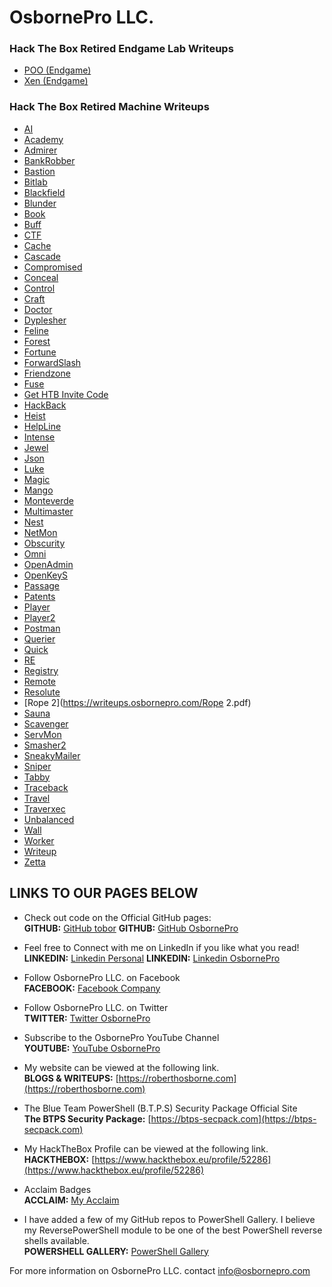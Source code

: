 # OsbornePro LLC.
### Hack The Box Retired Endgame Lab Writeups
- [POO (Endgame)](https://writeups.osbornepro.com/POO.pdf)
- [Xen (Endgame)](https://writeups.osbornepro.com/Xen.pdf)

### Hack The Box Retired Machine Writeups
- [AI](https://writeups.osbornepro.com/AI.pdf)
- [Academy](https://writeups.osbornepro.com/Academy.pdf)
- [Admirer](https://writeups.osbornepro.com/Admirer.pdf)
- [BankRobber](https://writeups.osbornepro.com/BankRobber.pdf)
- [Bastion](https://writeups.osbornepro.com/Bastion.pdf)
- [Bitlab](https://writeups.osbornepro.com/Bitlab.pdf)
- [Blackfield](https://writeups.osbornepro.com/Blackfield.pdf)
- [Blunder](https://writeups.osbornepro.com/Blunder.pdf)
- [Book](https://writeups.osbornepro.com/Book.pdf)
- [Buff](https://writeups.osbornepro.com/Buff.pdf)
- [CTF](https://writeups.osbornepro.com/CTF.pdf)
- [Cache](https://writeups.osbornepro.com/Cache.pdf)
- [Cascade](https://writeups.osbornepro.com/Cascade.pdf)
- [Compromised](https://writeups.osbornepro.com/Compromised.pdf)
- [Conceal](https://writeups.osbornepro.com/Conceal.pdf)
- [Control](https://writeups.osbornepro.com/Control.pdf)
- [Craft](https://writeups.osbornepro.com/Craft.pdf)
- [Doctor](https://writeups.osbornepro.com/Doctor.pdf)
- [Dyplesher](https://writeups.osbornepro.com/Dyplesher.pdf)
- [Feline](https://writeups.osbornepro.com/Feline.pdf)
- [Forest](https://writeups.osbornepro.com/Forest.pdf)
- [Fortune](https://writeups.osbornepro.com/Fortune.pdf)
- [ForwardSlash](https://writeups.osbornepro.com/ForwardSlash.pdf)
- [Friendzone](https://writeups.osbornepro.com/Friendzone.pdf)
- [Fuse](https://writeups.osbornepro.com/Fuse.pdf)
- [Get HTB Invite Code](https://writeups.osbornepro.com/Get_HTB_Invite_Code.pdf)
- [HackBack](https://writeups.osbornepro.com/HackBack.pdf)
- [Heist](https://writeups.osbornepro.com/Heist.pdf)
- [HelpLine](https://writeups.osbornepro.com/HelpLine.pdf)
- [Intense](https://writeups.osbornepro.com/Intense.pdf)
- [Jewel](https://writeups.osbornepro.com/Jewel.pdf)
- [Json](https://writeups.osbornepro.com/Json.pdf)
- [Luke](https://writeups.osbornepro.com/Luke.pdf)
- [Magic](https://writeups.osbornepro.com/Magic.pdf)
- [Mango](https://writeups.osbornepro.com/Mango.pdf)
- [Monteverde](https://writeups.osbornepro.com/Monteverde.pdf)
- [Multimaster](https://writeups.osbornepro.com/Multimaster.pdf)
- [Nest](https://writeups.osbornepro.com/Nest.pdf)
- [NetMon](https://writeups.osbornepro.com/NetMon.pdf)
- [Obscurity](https://writeups.osbornepro.com/Obscurity.pdf)
- [Omni](https://writeups.osbornepro.com/Omni.pdf)
- [OpenAdmin](https://writeups.osbornepro.com/OpenAdmin.pdf)
- [OpenKeyS](https://writeups.osbornepro.com/OpenKeyS.pdf)
- [Passage](https://writeups.osbornepro.com/Passage.pdf)
- [Patents](https://writeups.osbornepro.com/Patents.pdf)
- [Player](https://writeups.osbornepro.com/Player.pdf)
- [Player2](https://writeups.osbornepro.com/Player2.pdf)
- [Postman](https://writeups.osbornepro.com/Postman.pdf)
- [Querier](https://writeups.osbornepro.com/Querier.pdf)
- [Quick](https://writeups.osbornepro.com/Quick.pdf)
- [RE](https://writeups.osbornepro.com/RE.pdf)
- [Registry](https://writeups.osbornepro.com/Registry.pdf)
- [Remote](https://writeups.osbornepro.com/Remote.pdf)
- [Resolute](https://writeups.osbornepro.com/Resolute.pdf)
- [Rope 2](https://writeups.osbornepro.com/Rope 2.pdf)
- [Sauna](https://writeups.osbornepro.com/Sauna.pdf)
- [Scavenger](https://writeups.osbornepro.com/Scavenger.pdf)
- [ServMon](https://writeups.osbornepro.com/ServMon.pdf)
- [Smasher2](https://writeups.osbornepro.com/Smasher2.pdf)
- [SneakyMailer](https://writeups.osbornepro.com/SneakyMailer.pdf)
- [Sniper](https://writeups.osbornepro.com/Sniper.pdf)
- [Tabby](https://writeups.osbornepro.com/Tabby.pdf)
- [Traceback](https://writeups.osbornepro.com/Traceback.pdf)
- [Travel](https://writeups.osbornepro.com/Travel.pdf)
- [Traverxec](https://writeups.osbornepro.com/Traverxec.pdf)
- [Unbalanced](https://writeups.osbornepro.com/Unbalanced.pdf)
- [Wall](https://writeups.osbornepro.com/Wall.pdf)
- [Worker](https://writeups.osbornepro.com/Worker.pdf)
- [Writeup](https://writeups.osbornepro.com/Writeup.pdf)
- [Zetta](https://writeups.osbornepro.com/Zetta.pdf)

## LINKS TO OUR PAGES BELOW
- Check out code on the Official GitHub pages: <br>
__GITHUB:__ [GitHub tobor](https://github.com/tobor88)
__GITHUB:__ [GitHub OsbornePro](https://github.com/osbornepro)

- Feel free to Connect with me on LinkedIn if you like what you read!<br>
__LINKEDIN:__ [Linkedin Personal](https://www.linkedin.com/in/roberthosborne/)
__LINKEDIN:__ [Linkedin OsbornePro](https://www.linkedin.com/company/osbornepro/)

- Follow OsbornePro LLC. on Facebook<br>
__FACEBOOK:__ [Facebook Company](https://www.facebook.com/osborneprollc)

- Follow OsbornePro LLC. on Twitter<br>
__TWITTER:__ [Twitter OsbornePro](https://twitter.com/osborneprollc)

- Subscribe to the OsbornePro YouTube Channel<br>
__YOUTUBE:__ [YouTube OsbornePro](https://www.youtube.com/channel/UCSWdaQpT3W7UnugkWXsWEaA)

- My website can be viewed at the following link.<br>
__BLOGS & WRITEUPS:__ [https://roberthosborne.com](https://roberthosborne.com)

- The Blue Team PowerShell (B.T.P.S) Security Package Official Site <br>
__The BTPS Security Package:__ [https://btps-secpack.com](https://btps-secpack.com)

- My HackTheBox Profile can be viewed at the following link.<br>
__HACKTHEBOX:__ [https://www.hackthebox.eu/profile/52286](https://www.hackthebox.eu/profile/52286)

- Acclaim Badges<br>
__ACCLAIM:__ [My Acclaim](https://www.youracclaim.com/users/roberthosborne/badges)

- I have added a few of my GitHub repos to PowerShell Gallery. I believe my ReversePowerShell module to be one of the best PowerShell reverse shells available.<br>
__POWERSHELL GALLERY:__ [PowerShell Gallery](https://www.powershellgallery.com/profiles/tobor)

For more information on OsbornePro LLC. contact info@osbornepro.com 
